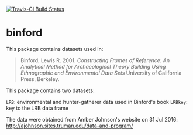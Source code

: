 
[![Travis-CI Build Status](https://travis-ci.org/benmarwick/binford.svg?branch=master)](https://travis-ci.org/benmarwick/binford)

<!-- README.md is generated from README.Rmd. Please edit that file -->
binford
=======

This package contains datasets used in:

> Binford, Lewis R. 2001. *Constructing Frames of Reference: An Analytical Method for Archaeological Theory Building Using Ethnographic and Environmental Data Sets* University of California Press, Berkeley.

This package contains two datasets:

`LRB`: environmental and hunter-gatherer data used in Binford's book
`LRBkey`: key to the LRB data frame

The data were obtained from Amber Johnson's website on 31 Jul 2016: <http://ajohnson.sites.truman.edu/data-and-program/>
